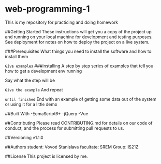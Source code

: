 # web-programming-1
This is my repository for practicing and doing homework

##Getting Started
These instructions will get you a copy of the project up and running on your local machine for development and testing purposes. See deployment for notes on how to deploy the project on a live system.

###Prerequisites
What things you need to install the software and how to install them

`Give examples`
###Installing
A step by step series of examples that tell you how to get a development env running

Say what the step will be

`Give the example`
And repeat

`until finished`
End with an example of getting some data out of the system or using it for a little demo

##Built With
    -EcmaScript6+
    -jQuery
    -Vue

##Contributing
Please read CONTRIBUTING.md for details on our code of conduct, and the process for submitting pull requests to us.

##Versioning
v1.1.0

##Authors
student: Vovod Stanislava 
facultate: SREM
Group: IS21Z

##License
This project is licensed by me.
